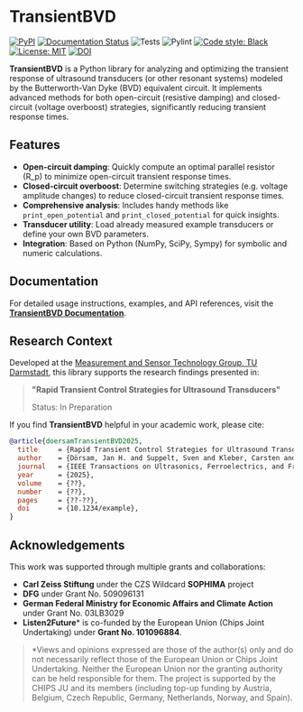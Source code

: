 # TransientBVD
[![PyPI](https://img.shields.io/pypi/v/transientbvd.svg?style=flat-square)](https://pypi.python.org/pypi/transientbvd)
[![Documentation Status](https://readthedocs.org/projects/transientbvd/badge/?version=latest&style=flat-square)](https://transientbvd.readthedocs.io/en/latest/)
![Tests](https://github.com/TUDA-MUST/TransientBVD/actions/workflows/tests.yml/badge.svg)
![Pylint](https://github.com/TUDA-MUST/TransientBVD/actions/workflows/pylint.yml/badge.svg)
<a href="https://github.com/psf/black">
    <img alt="Code style: Black" src="https://img.shields.io/badge/code%20style-black-000000.svg">
</a>
[![License: MIT](https://img.shields.io/badge/License-MIT-yellow.svg?style=flat-square)](https://opensource.org/licenses/MIT)
[![DOI](https://img.shields.io/badge/DOI-10.1234%2Fexample-blue.svg?style=flat-square)](https://doi.org/10.1234/example)

**TransientBVD** is a Python library for analyzing and optimizing the transient response of ultrasound transducers (or other resonant systems) modeled by the Butterworth-Van Dyke (BVD) equivalent circuit. It implements advanced methods for both open-circuit (resistive damping) and closed-circuit (voltage overboost) strategies, significantly reducing transient response times.

## Features

- **Open-circuit damping**: Quickly compute an optimal parallel resistor \(R_p\) to minimize open-circuit transient response times.
- **Closed-circuit overboost**: Determine switching strategies (e.g. voltage amplitude changes) to reduce closed-circuit transient response times.
- **Comprehensive analysis**: Includes handy methods like `print_open_potential` and `print_closed_potential` for quick insights.
- **Transducer utility**: Load already measured example transducers or define your own BVD parameters.
- **Integration**: Based on Python (NumPy, SciPy, Sympy) for symbolic and numeric calculations.

## Documentation

For detailed usage instructions, examples, and API references, visit the 
[**TransientBVD Documentation**](https://transientbvd.readthedocs.io/en/latest/).

## Research Context

Developed at the 
[Measurement and Sensor Technology Group, TU Darmstadt](https://www.etit.tu-darmstadt.de/must/home_must/index.en.jsp),
this library supports the research findings presented in:

> **"Rapid Transient Control Strategies for Ultrasound Transducers"**
> 
> Status: In Preparation

If you find **TransientBVD** helpful in your academic work, please cite:

```bibtex
@article{doersamTransientBVD2025,
  title     = {Rapid Transient Control Strategies for Ultrasound Transducers},
  author    = {Dörsam, Jan H. and Suppelt, Sven and Kleber, Carsten and Altmann, Alexander A. and Schmitt, Daniel and Schmitt, Toni and Haugwitz, Christoph and Soennecken, Soeren and Wismath, Sonja and Harth, Anne and Heyl, Christoph and Kupnik, Mario},
  journal   = {IEEE Transactions on Ultrasonics, Ferroelectrics, and Frequency Control},
  year      = {2025},
  volume    = {??},
  number    = {??},
  pages     = {??-??},
  doi       = {10.1234/example},
}
```

## Acknowledgements
 
This work was supported through multiple grants and collaborations:
 
- **Carl Zeiss Stiftung** under the CZS Wildcard **SOPHIMA** project
- **DFG** under Grant No. 509096131
- **German Federal Ministry for Economic Affairs and Climate Action** under Grant No. 03LB3029
- **Listen2Future*** is co-funded by the European Union (Chips Joint Undertaking) under **Grant No. 101096884**.

> *Views and opinions expressed are those of the author(s) only and do not necessarily reflect 
> those of the European Union or Chips Joint Undertaking. Neither the European Union nor the 
> granting authority can be held responsible for them. The project is supported by the CHIPS JU and its members 
> (including top-up funding by Austria, Belgium, Czech Republic, Germany, Netherlands, Norway, and Spain).
